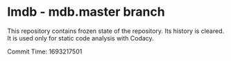 # lmdb - mdb.master branch

This repository contains frozen state of the repository.
Its history is cleared. It is used only for static code
analysis with Codacy.

Commit Time: 1693217501